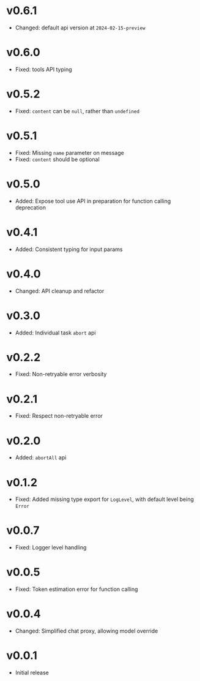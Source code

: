 # v0.6.1

- Changed: default api version at `2024-02-15-preview`

# v0.6.0

- Fixed: tools API typing

# v0.5.2

- Fixed: `content` can be `null`, rather than `undefined`

# v0.5.1

- Fixed: Missing `name` parameter on message
- Fixed: `content` should be optional

# v0.5.0

- Added: Expose tool use API in preparation for function calling deprecation

# v0.4.1

- Added: Consistent typing for input params

# v0.4.0

- Changed: API cleanup and refactor

# v0.3.0

- Added: Individual task `abort` api

# v0.2.2

- Fixed: Non-retryable error verbosity

# v0.2.1

- Fixed: Respect non-retryable error

# v0.2.0

- Added: `abortAll` api

# v0.1.2

- Fixed: Added missing type export for `LogLevel`, with default level being `Error`

# v0.0.7

- Fixed: Logger level handling

# v0.0.5

- Fixed: Token estimation error for function calling

# v0.0.4

- Changed: Simplified chat proxy, allowing model override

# v0.0.1

- Initial release
